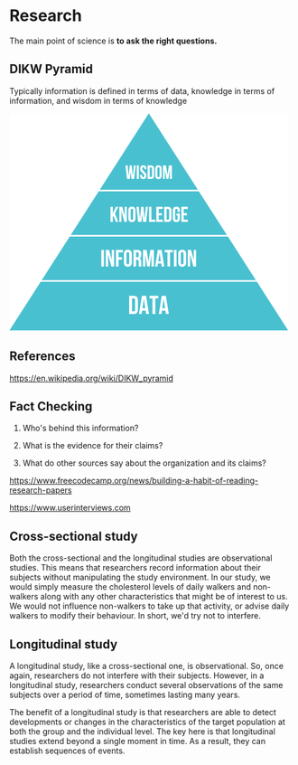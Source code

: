 # Research

The main point of science is **to ask the right questions.**

## DIKW Pyramid

Typically information is defined in terms of data, knowledge in terms of information, and wisdom in terms of knowledge

![image](media/Research-image1.png)

## References

<https://en.wikipedia.org/wiki/DIKW_pyramid>

## Fact Checking

1. Who's behind this information?

2. What is the evidence for their claims?

3. What do other sources say about the organization and its claims?

<https://www.freecodecamp.org/news/building-a-habit-of-reading-research-papers>

<https://www.userinterviews.com>

## Cross-sectional study

Both the cross-sectional and the longitudinal studies are observational studies. This means that researchers record information about their subjects without manipulating the study environment. In our study, we would simply measure the cholesterol levels of daily walkers and non-walkers along with any other characteristics that might be of interest to us. We would not influence non-walkers to take up that activity, or advise daily walkers to modify their behaviour. In short, we'd try not to interfere.

## Longitudinal study

A longitudinal study, like a cross-sectional one, is observational. So, once again, researchers do not interfere with their subjects. However, in a longitudinal study, researchers conduct several observations of the same subjects over a period of time, sometimes lasting many years.

The benefit of a longitudinal study is that researchers are able to detect developments or changes in the characteristics of the target population at both the group and the individual level. The key here is that longitudinal studies extend beyond a single moment in time. As a result, they can establish sequences of events.
